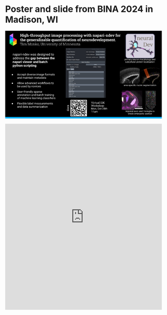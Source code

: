# Poster and slide from BINA 2024 in Madison, WI

![BINA-Slide](resources/2024-BINA-slide.png)

<embed src="https://timmonko.github.io/napari-ndev/resources/2024-BINA-poster-final.pdf" type="application/pdf" width="100%" height="600px" />
